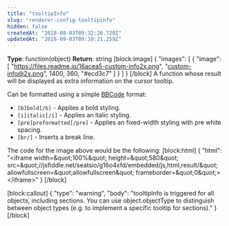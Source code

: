 ```yaml
---
title: "tooltipInfo"
slug: "renderer-config-tooltipinfo"
hidden: false
createdAt: "2018-08-03T09:32:26.720Z"
updatedAt: "2018-09-03T09:10:21.259Z"
---
```

**Type**: function(object)
**Return**: string
[block:image]
{
  &quot;images&quot;: [
    {
      &quot;image&quot;: [
        &quot;https://files.readme.io/16acea5-custom-info2x.png&quot;,
        &quot;custom-info@2x.png&quot;,
        1400,
        360,
        &quot;#ecd3c7&quot;
      ]
    }
  ]
}
[/block]
A function whose result will be displayed as extra information on the cursor tooltip.

Can be formatted using a simple [BBCode](https://en.wikipedia.org/wiki/BBCode) format:

- `[b]bold[/b]` - Applies a bold styling.
- `[i]italic[/i]` - Applies an italic styling.
- `[pre]preformatted[/pre]` - Applies an fixed-width styling with pre white spacing.
- `[br/]` - Inserts a break line.

The code for the image above would be the following:
[block:html]
{
  &quot;html&quot;: &quot;&lt;iframe width=\&quot;100%\&quot; height=\&quot;580\&quot; src=\&quot;//jsfiddle.net/seatsio/g16o4xfd/embedded/js,html,result/\&quot; allowfullscreen=\&quot;allowfullscreen\&quot; frameborder=\&quot;0\&quot;&gt;&lt;/iframe&gt;&quot;
}
[/block]

[block:callout]
{
  &quot;type&quot;: &quot;warning&quot;,
  &quot;body&quot;: &quot;tooltipInfo is triggered for all objects, including sections. You can use object.objectType to distinguish between object types (e.g. to implement a specific tooltip for sections).&quot;
}
[/block]
